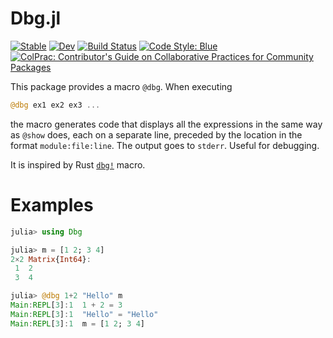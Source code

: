 # Dbg.jl

[![Stable](https://img.shields.io/badge/docs-stable-blue.svg)](https://FedericoStra.github.io/Dbg.jl/stable)
[![Dev](https://img.shields.io/badge/docs-dev-blue.svg)](https://FedericoStra.github.io/Dbg.jl/dev)
[![Build Status](https://github.com/FedericoStra/Dbg.jl/workflows/CI/badge.svg)](https://github.com/FedericoStra/Dbg.jl/actions)
[![Code Style: Blue](https://img.shields.io/badge/code%20style-blue-4495d1.svg)](https://github.com/invenia/BlueStyle)
[![ColPrac: Contributor's Guide on Collaborative Practices for Community Packages](https://img.shields.io/badge/ColPrac-Contributor's%20Guide-blueviolet)](https://github.com/SciML/ColPrac)

This package provides a macro `@dbg`. When executing

```julia
@dbg ex1 ex2 ex3 ...
```

the macro generates code that displays all the expressions in the same way as `@show` does, each on a separate line,
preceded by the location in the format `module:file:line`. The output goes to `stderr`. Useful for debugging.

It is inspired by Rust [`dbg!`](https://doc.rust-lang.org/std/macro.dbg.html) macro.

# Examples

```julia
julia> using Dbg

julia> m = [1 2; 3 4]
2×2 Matrix{Int64}:
 1  2
 3  4

julia> @dbg 1+2 "Hello" m
Main:REPL[3]:1  1 + 2 = 3
Main:REPL[3]:1  "Hello" = "Hello"
Main:REPL[3]:1  m = [1 2; 3 4]
```
